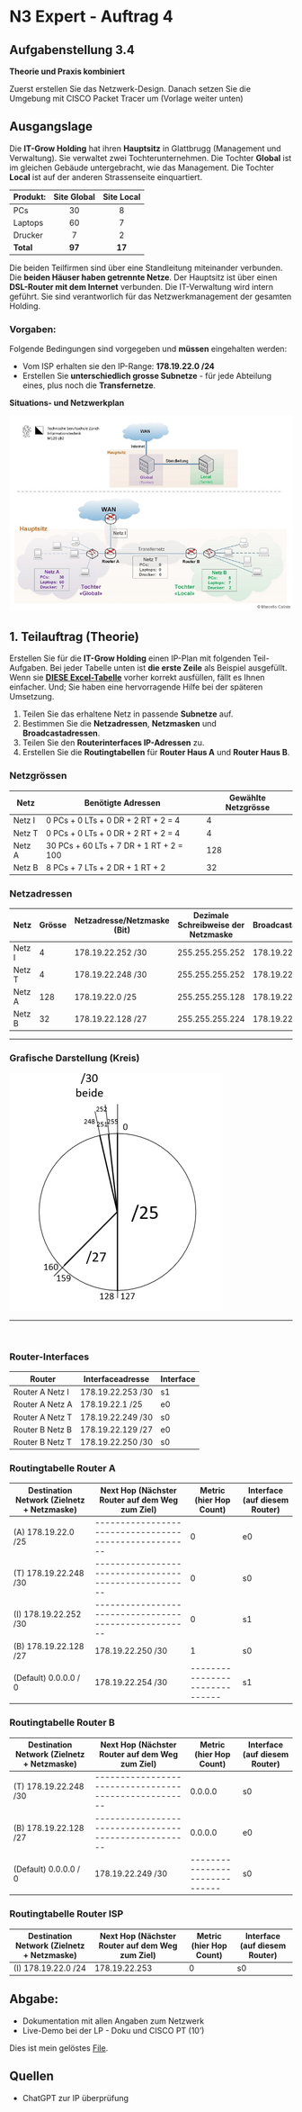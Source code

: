 # N3 Expert - Auftrag 4

## Aufgabenstellung 3.4

**Theorie und Praxis kombiniert**

Zuerst erstellen Sie das Netzwerk-Design. Danach setzen Sie die Umgebung mit CISCO Packet Tracer um (Vorlage weiter unten)


## Ausgangslage
Die **IT-Grow Holding** hat ihren **Hauptsitz** in Glattbrugg (Management und Verwaltung). Sie verwaltet zwei Tochterunternehmen. Die Tochter **Global** ist im gleichen Gebäude untergebracht, wie das Management. Die Tochter **Local** ist auf der anderen Strassenseite einquartiert. 


| Produkt:   | Site **Global** | Site **Local** | 
|:-----------|:---------------:|:--------------:|
| PCs        | 30              | 8              | 
| Laptops    | 60              | 7              |
| Drucker    | 7               | 2              |
| **Total**  | **97**          | **17**         |


Die beiden Teilfirmen sind über eine Standleitung miteinander verbunden. Die **beiden Häuser haben getrennte Netze**. Der Hauptsitz ist über einen **DSL-Router mit dem Internet** verbunden. Die IT-Verwaltung wird intern geführt. Sie sind verantworlich für das Netzwerkmanagement der gesamten Holding.

### Vorgaben:

Folgende Bedingungen sind vorgegeben und **müssen** eingehalten werden:

- Vom ISP erhalten sie den IP-Range: **178.19.22.0 /24**
- Erstellen Sie **unterschiedlich grosse Subnetze** - für jede Abteilung eines, plus noch die **Transfernetze**.



**Situations- und Netzwerkplan**

![Netzwerkplan](https://github.com/erionreci-5/M129/blob/main/Bilder/P3_4_netzwerk_800.jpg)

## 1. Teilauftrag (Theorie)

Erstellen Sie für die **IT-Grow Holding** einen IP-Plan mit folgenden Teil-Aufgaben. Bei jeder Tabelle unten ist **die erste Zeile** als Beispiel ausgefüllt. Wenn sie [**DIESE Excel-Tabelle**](https://github.com/erionreci-5/M129/blob/main/Bilder/P3_4_Netzwerk-Einteilung.xlsx) vorher korrekt ausfüllen, fällt es Ihnen einfacher. Und; Sie haben eine hervorragende Hilfe bei der späteren Umsetzung.  

1.  Teilen Sie das erhaltene Netz in passende **Subnetze** auf.
2.  Bestimmen Sie die **Netzadressen**, **Netzmasken** und **Broadcastadressen**.
3.  Teilen Sie den **Routerinterfaces IP-Adressen** zu.
4.  Erstellen Sie die **Routingtabellen** für **Router Haus A** und **Router
    Haus B**.


### Netzgrössen

| Netz   | Benötigte Adressen                      | Gewählte  Netzgrösse |
|--------|-----------------------------------------|----------------------|
| Netz I | 0 PCs + 0 LTs + 0 DR + 2 RT + 2 = 4     |    4                 |
| Netz T | 0 PCs + 0 LTs + 0 DR + 2 RT + 2 = 4     | 4                    |
| Netz A | 30 PCs + 60 LTs + 7 DR + 1 RT + 2 = 100 | 128                  |
| Netz B | 8 PCs + 7 LTs + 2 DR + 1 RT + 2         | 32                   |

### Netzadressen

| Netz   | Grösse | Netzadresse/Netzmaske (Bit) | Dezimale Schreibweise der Netzmaske | Broadcastadresse |
|--------|--------|-----------------------------|-------------------------------------|------------------|
| Netz I |  4     | 178.19.22.252 /30           | 255.255.255.252                     | 178.19.22.255    |
| Netz T | 4      | 178.19.22.248 /30           | 255.255.255.252                     | 178.19.22.251    |
| Netz A | 128    | 178.19.22.0 /25             | 255.255.255.128                     | 178.19.22.127    |
| Netz B | 32     | 178.19.22.128 /27           | 255.255.255.224                     | 178.19.22.159    |

---

### Grafische Darstellung (Kreis)

![Diagramm](https://github.com/erionreci-5/M129/blob/main/Bilder/Diagramm.png)

---

<br>

### Router-Interfaces

| **Router**      | **Interfaceadresse** | **Interface** |
|-----------------|----------------------|---------------|
| Router A Netz I | 178.19.22.253 /30    | s1            |
| Router A Netz A | 178.19.22.1   /25    | e0            |
| Router A Netz T | 178.19.22.249 /30    | s0            |
| Router B Netz B | 178.19.22.129 /27    | e0            |
| Router B Netz T | 178.19.22.250 /30    | s0            |

### Routingtabelle Router A

| **Destination Network** (Zielnetz + Netzmaske) | **Next Hop** (Nächster Router auf dem Weg zum Ziel) | **Metric** (hier Hop Count)  | **Interface** (auf diesem Router) |
|------------------------------------------------|-----------------------------------------------------|------------------------------|-----------------------------------|
| (A) 178.19.22.0 /25                            |-----------------------------------------------------| 0                            | e0                                |
| (T) 178.19.22.248 /30                          |-----------------------------------------------------| 0                            | s0                                |
| (I) 178.19.22.252 /30                          |-----------------------------------------------------| 0                            | s1                                |
| (B) 178.19.22.128 /27                          | 178.19.22.250 /30                                   | 1                            | s0                                |
| (Default) 0.0.0.0 / 0                          | 178.19.22.254 /30                                   |------------------------------| s1                                |

### Routingtabelle Router B

| **Destination Network**  (Zielnetz + Netzmaske) | **Next Hop** (Nächster Router auf dem Weg zum Ziel) | **Metric** (hier Hop Count)  | **Interface** (auf diesem Router) |
|-------------------------------------------------|-----------------------------------------------------|------------------------------|-----------------------------------|
| (T) 178.19.22.248 /30                           |-----------------------------------------------------| 0.0.0.0                      | s0                                |
| (B) 178.19.22.128 /27                           |-----------------------------------------------------| 0.0.0.0                      | e0                                |
| (Default) 0.0.0.0 / 0                           | 178.19.22.249 /30                                   |------------------------------| s0                                |

### Routingtabelle Router ISP

| **Destination Network**  (Zielnetz + Netzmaske) | **Next Hop** (Nächster Router auf dem Weg zum Ziel) | **Metric** (hier Hop Count)  | **Interface** (auf diesem Router) |
|-------------------------------------------------|-----------------------------------------------------|------------------------------|-----------------------------------|
| (I) 178.19.22.0 /24                             | 178.19.22.253                                       | 0                            | s0                                |


## Abgabe:
- Dokumentation mit allen Angaben zum Netzwerk
- Live-Demo bei der LP - Doku und CISCO PT (10’)

Dies ist mein gelöstes [File]([N3_4-Auftrag.pkt](https://github.com/erionreci-5/M129/blob/main/Bilder/Vorlage%20(3).pkt)).



## Quellen

- ChatGPT zur IP überprüfung

